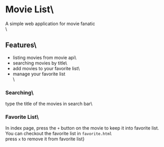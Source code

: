 # Movie List\
A simple web application for movie fanatic\
\
## Features\
- listing movies from movie api\
- searching movies by title\
- add movies to your favorite list\
- manage your favorite list\
\
### Searching\
type the title of the movies in search bar\
### Favorite List\
In index page, press the `+` button on the movie to keep it into favorite list.\
You can checkout the favorite list in `favorite.html`\
press `x` to remove it from favorite list}